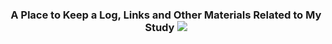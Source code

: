 <h3 align="center"> 
A Place to Keep a Log, Links and Other Materials Related to My Study
<img src="http://octodex.github.com/images/stormtroopocat.jpg" alt-text="stormtroopet github logo ocopus">
</h3>

